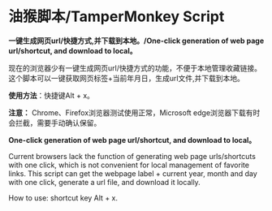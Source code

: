 # 油猴脚本/TamperMonkey Script
**一键生成网页url/快捷方式,并下载到本地。/One-click generation of web page url/shortcut, and download to local。**

现在的浏览器少有一键生成网页url/快捷方式的功能，不便于本地管理收藏链接。这个脚本可以一键获取网页标签+当前年月日，生成url文件,并下载到本地。

**使用方法**：快捷键Alt + x。

**注意：** Chrome、Firefox浏览器测试使用正常，Microsoft edge浏览器下载有时会拦截，需要手动确认保留。

**One-click generation of web page url/shortcut, and download to local。**

Current browsers lack the function of generating web page urls/shortcuts with one click, which is not convenient for local management of favorite links. This script can get the webpage label + current year, month and day with one click, generate a url file, and download it locally.

How to use:  shortcut key Alt + x.
